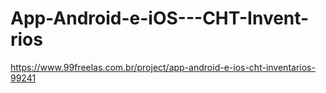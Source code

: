 # App-Android-e-iOS---CHT-Invent-rios
https://www.99freelas.com.br/project/app-android-e-ios-cht-inventarios-99241
